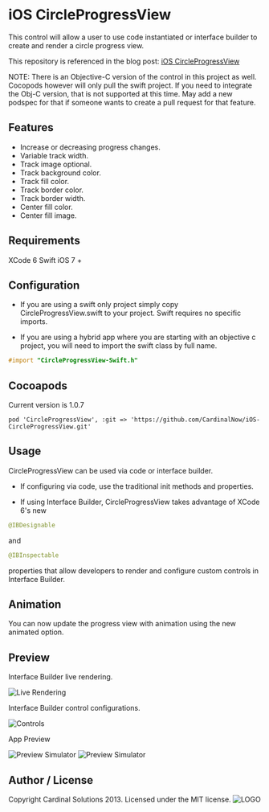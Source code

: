 iOS CircleProgressView 
======

This control will allow a user to use code instantiated or interface builder to create and render a circle progress view.
 
This repository is referenced in the blog post: <a href="http://www.cardinalsolutions.com/cardinal/blog/mobile/2014/10/ios_circleprogressvi.html">iOS CircleProgressView</a>

NOTE: There is an Objective-C version of the control in this project as well. Cocopods however will only pull the swift project. If you need to integrate the Obj-C version, that is not supported at this time. May add a new podspec for that if someone wants to create a pull request for that feature.

Features
------

* Increase or decreasing progress changes.
* Variable track width.
* Track image optional.
* Track background color.
* Track fill color.
* Track border color.
* Track border width.
* Center fill color.
* Center fill image.

Requirements
-------

XCode 6
Swift
iOS 7 +

Configuration
-------

* If you are using a swift only project simply copy CircleProgressView.swift to your project. Swift requires no specific imports.

* If you are using a hybrid app where you are starting with an objective c project, you will need to import the swift class by full name. 

```Objective-C
#import "CircleProgressView-Swift.h"
```

Cocoapods
-------
Current version is 1.0.7

```
pod 'CircleProgressView', :git => 'https://github.com/CardinalNow/iOS-CircleProgressView.git'

```

Usage
-------

CircleProgressView can be used via code or interface builder. 

* If configuring via code, use the traditional init methods and properties.

* If using Interface Builder, CircleProgressView takes advantage of XCode 6's new 
```swift 
@IBDesignable 
``` 
and 
```swift 
@IBInspectable 
``` 
properties that allow developers to render and configure custom controls in Interface Builder.

Animation
-------

You can now update the progress view with animation using the new animated option.

Preview
-------

Interface Builder live rendering.

![Live Rendering](https://raw.githubusercontent.com/CardinalNow/iOS-CircleProgressView/master/ScreenShots/ss_04.png)

Interface Builder control configurations.

![Controls](https://raw.githubusercontent.com/CardinalNow/iOS-CircleProgressView/master/ScreenShots/ss_03.png)

App Preview

![Preview Simulator](https://raw.githubusercontent.com/CardinalNow/iOS-CircleProgressView/master/ScreenShots/ss_01.png)
![Preview Simulator](https://raw.githubusercontent.com/CardinalNow/iOS-CircleProgressView/master/ScreenShots/ss_02.png)

## Author / License

Copyright Cardinal Solutions 2013. Licensed under the MIT license.
![LOGO](https://raw.github.com/CardinalNow/NSURLConnection-Debug/master/logo_footer.png)
